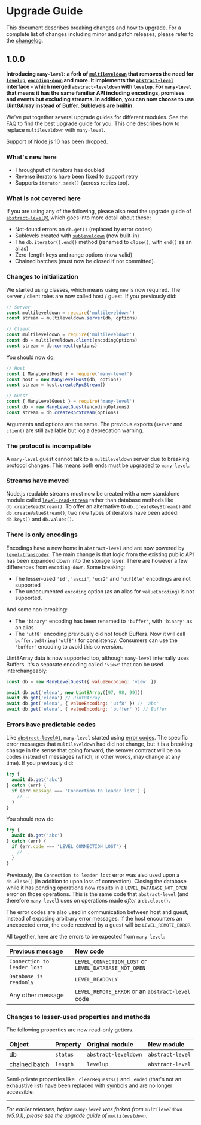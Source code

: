 # Upgrade Guide

This document describes breaking changes and how to upgrade. For a complete list of changes including minor and patch releases, please refer to the [changelog](CHANGELOG.md).

## 1.0.0

**Introducing `many-level`: a fork of [`multileveldown`](https://github.com/Level/multileveldown) that removes the need for [`levelup`](https://github.com/Level/levelup), [`encoding-down`](https://github.com/Level/encoding-down) and more. It implements the [`abstract-level`](https://github.com/Level/abstract-level) interface - which merged `abstract-leveldown` with `levelup`. For `many-level` that means it has the same familiar API including encodings, promises and events but excluding streams. In addition, you can now choose to use Uint8Array instead of Buffer. Sublevels are builtin.**

We've put together several upgrade guides for different modules. See the [FAQ](https://github.com/Level/community#faq) to find the best upgrade guide for you. This one describes how to replace `multileveldown` with `many-level`.

Support of Node.js 10 has been dropped.

### What's new here

- Throughput of iterators has doubled
- Reverse iterators have been fixed to support retry
- Supports `iterator.seek()` (across retries too).

### What is not covered here

If you are using any of the following, please also read the upgrade guide of [`abstract-level@1`](https://github.com/Level/abstract-level/blob/main/UPGRADING.md#100) which goes into more detail about these:

- Not-found errors on `db.get()` (replaced by error codes)
- Sublevels created with [`subleveldown`](https://github.com/Level/subleveldown) (now built-in)
- The `db.iterator().end()` method (renamed to `close()`, with `end()` as an alias)
- Zero-length keys and range options (now valid)
- Chained batches (must now be closed if not committed).

### Changes to initialization

We started using classes, which means using `new` is now required. The server / client roles are now called host / guest. If you previously did:

```js
// Server
const multileveldown = require('multileveldown')
const stream = multileveldown.server(db, options)

// Client
const multileveldown = require('multileveldown')
const db = multileveldown.client(encodingOptions)
const stream = db.connect(options)
```

You should now do:

```js
// Host
const { ManyLevelHost } = require('many-level')
const host = new ManyLevelHost(db, options)
const stream = host.createRpcStream()

// Guest
const { ManyLevelGuest } = require('many-level')
const db = new ManyLevelGuest(encodingOptions)
const stream = db.createRpcStream(options)
```

Arguments and options are the same. The previous exports (`server` and `client`) are still available but log a deprecation warning.

### The protocol is incompatible

A `many-level` guest cannot talk to a `multileveldown` server due to breaking protocol changes. This means both ends must be upgraded to `many-level`.

### Streams have moved

Node.js readable streams must now be created with a new standalone module called [`level-read-stream`](https://github.com/Level/read-stream) rather than database methods like `db.createReadStream()`. To offer an alternative to `db.createKeyStream()` and `db.createValueStream()`, two new types of iterators have been added: `db.keys()` and `db.values()`.

### There is only encodings

Encodings have a new home in `abstract-level` and are now powered by [`level-transcoder`](https://github.com/Level/transcoder). The main change is that logic from the existing public API has been expanded down into the storage layer. There are however a few differences from `encoding-down`. Some breaking:

- The lesser-used `'id'`, `'ascii'`, `'ucs2'` and `'utf16le'` encodings are not supported
- The undocumented `encoding` option (as an alias for `valueEncoding`) is not supported.

And some non-breaking:

- The `'binary'` encoding has been renamed to `'buffer'`, with `'binary'` as an alias
- The `'utf8'` encoding previously did not touch Buffers. Now it will call `buffer.toString('utf8')` for consistency. Consumers can use the `'buffer'` encoding to avoid this conversion.

Uint8Array data is now supported too, although `many-level` internally uses Buffers. It's a separate encoding called `'view'` that can be used interchangeably:

```js
const db = new ManyLevelGuest({ valueEncoding: 'view' })

await db.put('elena', new Uint8Array([97, 98, 99]))
await db.get('elena') // Uint8Array
await db.get('elena', { valueEncoding: 'utf8' }) // 'abc'
await db.get('elena', { valueEncoding: 'buffer' }) // Buffer
```

### Errors have predictable codes

Like [`abstract-level@1`](https://github.com/Level/abstract-level/blob/main/UPGRADING.md#100), `many-level` started using [error codes](https://github.com/Level/abstract-level#errors). The specific error messages that `multileveldown` had did not change, but it is a breaking change in the sense that going forward, the semver contract will be on codes instead of messages (which, in other words, may change at any time). If you previously did:

```js
try {
  await db.get('abc')
} catch (err) {
  if (err.message === 'Connection to leader lost') {
    // ..
  }
}
```

You should now do:

```js
try {
  await db.get('abc')
} catch (err) {
  if (err.code === 'LEVEL_CONNECTION_LOST') {
    // ..
  }
}
```

Previously, the `Connection to leader lost` error was also used upon a `db.close()` (in addition to upon loss of connection). Closing the database while it has pending operations now results in a `LEVEL_DATABASE_NOT_OPEN` error on those operations. This is the same code that `abstract-level` (and therefore `many-level`) uses on operations made _after_ a `db.close()`.

The error codes are also used in communication between host and guest, instead of exposing arbitrary error messages. If the host encounters an unexpected error, the code received by a guest will be `LEVEL_REMOTE_ERROR`.

All together, here are the errors to be expected from `many-level`:

| Previous message            | New code                                             |
| :-------------------------- | :--------------------------------------------------- |
| `Connection to leader lost` | `LEVEL_CONNECTION_LOST` or `LEVEL_DATABASE_NOT_OPEN` |
| `Database is readonly`      | `LEVEL_READONLY`                                     |
| Any other message           | `LEVEL_REMOTE_ERROR` or an `abstract-level` code     |

### Changes to lesser-used properties and methods

The following properties are now read-only getters.

| Object        | Property | Original module      | New module       |
| :------------ | :------- | :------------------- | :--------------- |
| db            | `status` | `abstract-leveldown` | `abstract-level` |
| chained batch | `length` | `levelup`            | `abstract-level` |

Semi-private properties like `_clearRequests()` and `_ended` (that's not an exhaustive list) have been replaced with symbols and are no longer accessible.

---

_For earlier releases, before `many-level` was forked from `multileveldown` (v5.0.1), please see [the upgrade guide of `multileveldown`](https://github.com/Level/multileveldown/blob/HEAD/UPGRADING.md)._
